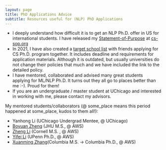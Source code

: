 ```yaml
---
layout: page
title: PhD Applications Advice
subtitle: Resources useful for (NLP) PhD Applications
---
```


<ul>
     <li>I deeply understand how difficult it is to get an NLP Ph.D. offer in US for international students. I have released my <a href="https://drive.google.com/file/d/1n_xcJNVPmhMSrxbQLF9TunXJ9ZM12Mm_/view?usp=sharing">Statement-of-Purpose</a> at <a href="https://cs-sop.org/">cs-sop.org</a>
    <li>In 2021, I have also created a <a href="https://docs.google.com/spreadsheets/d/15Wl3c3Jl-Q1CHd1Zbd7DnpuId-VMZajbF34Wi-rJXTg/edit?usp=sharing">target school list</a> with friends applying for CS Ph.D. program together. It includes deadline and requirements for application materials. Although it is outdated, but usually universities do not change their policies that much and we have included the link to the detailed policy. </li>
     <li>I have mentored, collaborated and advised many great students applying for ML/NLP Ph.D. It turns out they all go to places better than me :-). Proud for them! </li>   
    </li>   
    <li>If you are an undergraduate / master student at UChicago and interested in working with me, please contact my advisors. </li>
    </ul>

My mentored students/collaborators (@ some_place means this period happened at some_place, kudos to them all!):
<ul>
<li>Yanhong Li (UChicago Undergrad Mentee, @ UChicago) </li>
<li><a href="https://www.linkedin.com/in/boyuan-zheng-602238183/">Boyuan Zheng</a> (JHU M.S., @ AWS)</li>
<li><a href="https://www.linkedin.com/in/zheng-jack-li/">Zheng Li</a> (Cornell M.S. , @ AWS)</li>
<li><a href="https://realliyifei.github.io/">Yifei Li</a> (UPenn Ph.D., @ AWS)</li>
<li><a href="https://www.billyzhang.me/">Xuanming Zhang</a>(Columbia M.S. -> Columbia Ph.D., @ AWS)</li>
</ul>